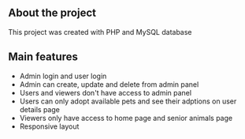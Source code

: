 ## About the project
This project was created with PHP and MySQL database

## Main features
* Admin login and user login
* Admin can create, update and delete from admin panel
* Users and viewers don't have access to admin panel
* Users can only adopt available pets and see their adptions on user details page
* Viewers only have access to home page and senior animals page
* Responsive layout
  
